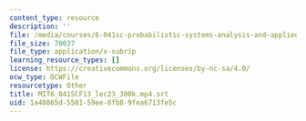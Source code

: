 ```yaml
---
content_type: resource
description: ''
file: /media/courses/6-041sc-probabilistic-systems-analysis-and-applied-probability-fall-2013/1a40865d558159ee8fb89fea6713fe5c_MIT6_041SCF13_lec23_300k.mp4.vtt
file_size: 70037
file_type: application/x-subrip
learning_resource_types: []
license: https://creativecommons.org/licenses/by-nc-sa/4.0/
ocw_type: OCWFile
resourcetype: Other
title: MIT6_041SCF13_lec23_300k.mp4.srt
uid: 1a40865d-5581-59ee-8fb8-9fea6713fe5c
---
```

